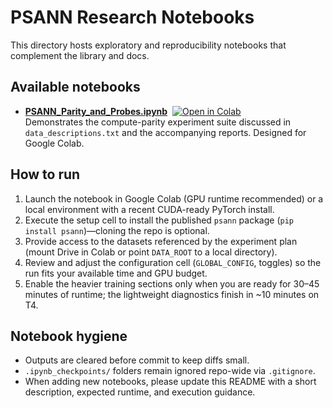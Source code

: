 # PSANN Research Notebooks

This directory hosts exploratory and reproducibility notebooks that complement the library and docs.

## Available notebooks

- [**PSANN_Parity_and_Probes.ipynb**](PSANN_Parity_and_Probes.ipynb) &nbsp;[![Open in Colab](https://colab.research.google.com/assets/colab-badge.svg)](https://colab.research.google.com/github/Nickm1128/psann/blob/main/notebooks/PSANN_Parity_and_Probes.ipynb)\
  Demonstrates the compute-parity experiment suite discussed in `data_descriptions.txt` and the accompanying reports. Designed for Google Colab.

## How to run

1. Launch the notebook in Google Colab (GPU runtime recommended) or a local environment with a recent CUDA-ready PyTorch install.
2. Execute the setup cell to install the published `psann` package (`pip install psann`)—cloning the repo is optional.
3. Provide access to the datasets referenced by the experiment plan (mount Drive in Colab or point `DATA_ROOT` to a local directory).
4. Review and adjust the configuration cell (`GLOBAL_CONFIG`, toggles) so the run fits your available time and GPU budget.
5. Enable the heavier training sections only when you are ready for 30–45 minutes of runtime; the lightweight diagnostics finish in ~10 minutes on T4.

## Notebook hygiene

- Outputs are cleared before commit to keep diffs small.
- `.ipynb_checkpoints/` folders remain ignored repo-wide via `.gitignore`.
- When adding new notebooks, please update this README with a short description, expected runtime, and execution guidance.
